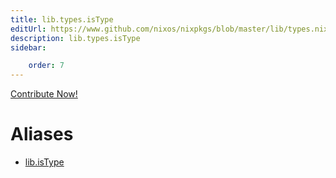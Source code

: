 ```yaml
---
title: lib.types.isType
editUrl: https://www.github.com/nixos/nixpkgs/blob/master/lib/types.nix#L70C12
description: lib.types.isType
sidebar:

    order: 7
---
```


<a href="https://www.github.com/nixos/nixpkgs/blob/master/lib/types.nix#L70C12">Contribute Now!</a>


# Aliases

- [lib.isType](/reference/libisType)


